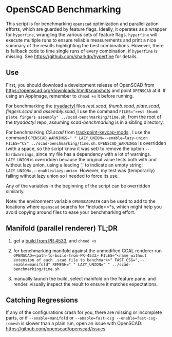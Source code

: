 # OpenSCAD Benchmarking
This script is for benchmarking `openscad` optimization and parallelization efforts, which are guarded by feature flags. Ideally, it operates as a wrapper for `hyperfine`, wrangling the various sets of feature flags. `hyperfine` will execute multiple runs to ensure reliable measurements and print a nice summary of the results highlighting the best combinations. However, there is fallback code to time single runs of every combination, if `hyperfine` is missing. See https://github.com/sharkdp/hyperfine for details.

## Use
First, you should download a development release of OpenSCAD from https://openscad.org/downloads.html#snapshots and point `OPENSCAD` at it. If using an AppImage, remember to `chmod +x` it before running.

For benchmarking the [tryadactyl](https://github.com/wolfwood/tryadactyl/tree/fast-csg-test) files *rest.scad*, *thumb.scad*, *plate.scad*, *fingers.scad* and *assembly.scad*, I use the command `FILES="rest thumb plate fingers assembly" ../scad-benchmarking/time.sh`, from the root of the *tryadactyl* repo, assuming *scad-benchmarking* is in a sibling directory.

For benchmarking *CS.scad* from [trackpoint-keycap-mods](https://github.com/wolfwood/trackpoint-keycap-mods) , I use the command `OPENSCAD_WARNINGS=" " LAZY_UNION=--enable=lazy-union FILES="CS" ../scad-benchmarking/time.sh`. `OPENSCAD_WARNINGS` is overridden (with a space, so the script know it was set) to remove the option `--hardwarnings`, since my file has a dependency with a lot of warnings. `LAZY_UNION` is overridden because the original value tests both with and without lazy union, using a leading ',' to indicate an empty string: `LAZY_UNION=,--enable=lazy-union`. However, my test was (temporarily) failing without lazy union so I needed to force its use.

Any of the variables in the beginning of the script can be overridden similarly.

Note: the environment variable `OPENSCADPATH` can be used to add to the locations where `openscad` searchs for *include<>*s, which might help you avoid copying around files to ease your benchmarking effort.

## Manifold (parallel renderer) TL;DR
  1. get a [build from PR 4533](https://github.com/openscad/openscad/pull/4533), and `chmod +x`

  2. for benchmarking manifold against the unmodified CGAL renderer run `OPENSCAD=<path-to-build-from-PR-4533> FILES="<name without extension of each .scad file to benchmark>" FAST_CSG=",--enable=manifold" REMESH=" " LAZY_UNION=" " ../scad-benchmarking/time.sh`

  3. manually launch the build, select manifold on the feature pane. and render. visually inspect the result to ensure it matches expectations.

## Catching Regressions
If any of the configurations crash for you, there are missing or incomplete parts, or if `--enable=manifold` or `--enable=fast-csg --enable=fast-csg-remesh` is slower than a plain run, open an issue with OpenSCAD: https://github.com/openscad/openscad/issues
